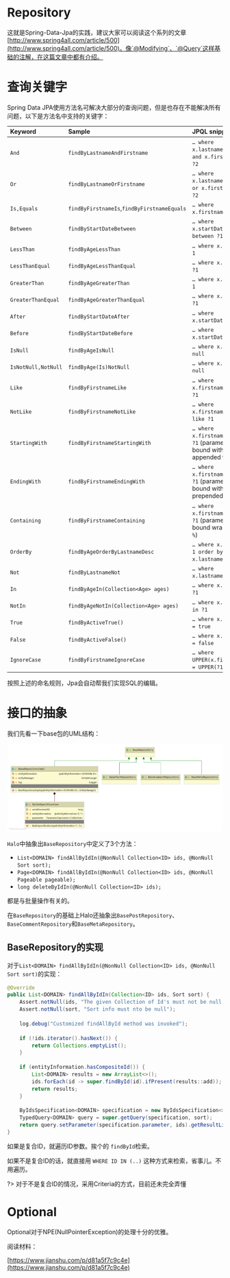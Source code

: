 # Repository

这就是Spring-Data-Jpa的实践，建议大家可以阅读这个系列的文章 [http://www.spring4all.com/article/500](http://www.spring4all.com/article/500)。像`@Modifying`、`@Query`这样基础的注解，在这篇文章中都有介绍。

# 查询关键字

Spring Data JPA使用方法名可解决大部分的查询问题，但是也存在不能解决所有问题，以下是方法名中支持的关键字：

| Keyword             | Sample                                      | JPQL snippet                                                 |
| :------------------ | :------------------------------------------ | :----------------------------------------------------------- |
| `And`               | `findByLastnameAndFirstname`                | `… where x.lastname = ?1 and x.firstname = ?2`               |
| `Or`                | `findByLastnameOrFirstname`                 | `… where x.lastname = ?1 or x.firstname = ?2`                |
| `Is,Equals`         | `findByFirstnameIs`,`findByFirstnameEquals` | `… where x.firstname = ?1`                                   |
| `Between`           | `findByStartDateBetween`                    | `… where x.startDate between ?1 and ?2`                      |
| `LessThan`          | `findByAgeLessThan`                         | `… where x.age < ?1`                                         |
| `LessThanEqual`     | `findByAgeLessThanEqual`                    | `… where x.age <= ?1`                                        |
| `GreaterThan`       | `findByAgeGreaterThan`                      | `… where x.age > ?1`                                         |
| `GreaterThanEqual`  | `findByAgeGreaterThanEqual`                 | `… where x.age >= ?1`                                        |
| `After`             | `findByStartDateAfter`                      | `… where x.startDate > ?1`                                   |
| `Before`            | `findByStartDateBefore`                     | `… where x.startDate < ?1`                                   |
| `IsNull`            | `findByAgeIsNull`                           | `… where x.age is null`                                      |
| `IsNotNull,NotNull` | `findByAge(Is)NotNull`                      | `… where x.age not null`                                     |
| `Like`              | `findByFirstnameLike`                       | `… where x.firstname like ?1`                                |
| `NotLike`           | `findByFirstnameNotLike`                    | `… where x.firstname not like ?1`                            |
| `StartingWith`      | `findByFirstnameStartingWith`               | `… where x.firstname like ?1` (parameter bound with appended `%`) |
| `EndingWith`        | `findByFirstnameEndingWith`                 | `… where x.firstname like ?1` (parameter bound with prepended `%`) |
| `Containing`        | `findByFirstnameContaining`                 | `… where x.firstname like ?1` (parameter bound wrapped in `%`) |
| `OrderBy`           | `findByAgeOrderByLastnameDesc`              | `… where x.age = ?1 order by x.lastname desc`                |
| `Not`               | `findByLastnameNot`                         | `… where x.lastname <> ?1`                                   |
| `In`                | `findByAgeIn(Collection<Age> ages)`         | `… where x.age in ?1`                                        |
| `NotIn`             | `findByAgeNotIn(Collection<Age> ages)`      | `… where x.age not in ?1`                                    |
| `True`              | `findByActiveTrue()`                        | `… where x.active = true`                                    |
| `False`             | `findByActiveFalse()`                       | `… where x.active = false`                                   |
| `IgnoreCase`        | `findByFirstnameIgnoreCase`                 | `… where UPPER(x.firstame) = UPPER(?1)`                      |

按照上述的命名规则，Jpa会自动帮我们实现SQL的编辑。

# 接口的抽象

我们先看一下base包的UML结构：

![](./img/05-01.png)

`Halo`中抽象出`BaseRepository`中定义了3个方法：

- `List<DOMAIN> findAllByIdIn(@NonNull Collection<ID> ids, @NonNull Sort sort);`
- `Page<DOMAIN> findAllByIdIn(@NonNull Collection<ID> ids, @NonNull Pageable pageable);`
- `long deleteByIdIn(@NonNull Collection<ID> ids);`

都是与批量操作有关的。

在`BaseRepository`的基础上Halo还抽象出`BasePostRepository`、`BaseCommentRepository`和`BaseMetaRepository`。

## BaseRepository的实现

对于`List<DOMAIN> findAllByIdIn(@NonNull Collection<ID> ids, @NonNull Sort sort)`的实现：

```java
@Override
public List<DOMAIN> findAllByIdIn(Collection<ID> ids, Sort sort) {
    Assert.notNull(ids, "The given Collection of Id's must not be null!");
    Assert.notNull(sort, "Sort info must nto be null");

    log.debug("Customized findAllById method was invoked");

    if (!ids.iterator().hasNext()) {
        return Collections.emptyList();
    }

    if (entityInformation.hasCompositeId()) {
        List<DOMAIN> results = new ArrayList<>();
        ids.forEach(id -> super.findById(id).ifPresent(results::add));
        return results;
    }

    ByIdsSpecification<DOMAIN> specification = new ByIdsSpecification<>(entityInformation);
    TypedQuery<DOMAIN> query = super.getQuery(specification, sort);
    return query.setParameter(specification.parameter, ids).getResultList();
}
```

如果是复合ID，就遍历ID参数。挨个的 `findById`检索。

如果不是复合ID的话，就直接用 `WHERE ID IN (..)` 这种方式来检索，省事儿。不用遍历。

?> 对于不是复合ID的情况，采用Criteria的方式，目前还未完全弄懂

# Optional

Optional对于NPE(NullPointerException)的处理十分的优雅。

阅读材料：

[https://www.jianshu.com/p/d81a5f7c9c4e](https://www.jianshu.com/p/d81a5f7c9c4e)